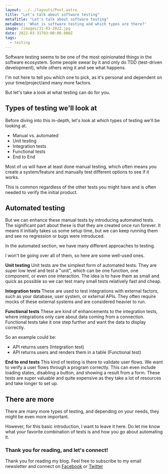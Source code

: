 ```yaml
---
layout: ../../layouts/Post.astro
title: "Let's talk about software testing"
metaTitle: "Let's talk about software testing"
metaDesc: 'What is software testing and which types are there?'
image: /images/31-03-2022.jpg
date: 2022-03-31T03:00:00.000Z
tags:
  - testing
---
```


Software testing seems to be one of the most opinionated things in the software ecosystem.
Some people swear by it and only do TDD (test-driven development), while others wing it and see what happens.

I'm not here to tell you which one to pick, as it's personal and dependent on your time/project/and many more factors.

But let's take a look at what testing can do for you.

## Types of testing we'll look at

Before diving into this in-depth, let's look at which types of testing we'll be looking at.

- Manual vs. automated
- Unit testing
- Integration tests
- Functional tests
- End to End

Most of us will have at least done manual testing, which often means you create a system/feature and manually test different options to see if it works.

This is common regardless of the other tests you might have and is often needed to verify the initial product.

## Automated testing

But we can enhance these manual tests by introducing automated tests. The significant part about these is that they are created once run forever.
It means it initially takes us some setup time, but we can keep running them and see no regression or bugs were introduced.

In the automated section, we have many different approaches to testing.

I won't be going over all of them, so here are some well-used ones.

**Unit testing**
Unit tests are the simplest form of automated tests. They are super low level and test a "unit", which can be one function, one component, or even one interaction.
The idea is to have them as small and quick as possible so we can test many small tests relatively fast and cheap.

**Integration tests**
These are used to test integrations with external factors, such as your database, user system, or external APIs.
They often require mocks of these external systems and are considered heavier to run.

**Functional tests**
These are kind of enhancements to the integration tests, where integrations only care about data coming from a connection.
Functional tests take it one step further and want the data to display correctly.

So an example could be:

- API returns users (Integration test)
- API returns users and renders them in a table (Functional test)

**End to end tests**
This kind of testing is there to validate user flows. We want to verify a user flows through a program correctly.
This can even include loading states, disabling a button, and showing a result from a form.
These tests are super valuable and quite expensive as they take a lot of resources and take longer to set up.

## There are more

There are many more types of testing, and depending on your needs, they might be even more important.

However, for this basic introduction, I want to leave it here.
Do let me know what your favorite combination of tests is and how you go about automating it.

### Thank you for reading, and let's connect!

Thank you for reading my blog. Feel free to subscribe to my email newsletter and connect on [Facebook](https://www.facebook.com/DailyDevTipsBlog) or [Twitter](https://twitter.com/DailyDevTips1)
